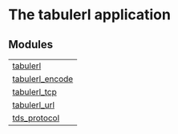 

# The tabulerl application #


## Modules ##


<table width="100%" border="0" summary="list of modules">
<tr><td><a href="http://github.com/sourgrasses/tabulerl/blob/master/doc/tabulerl.md" class="module">tabulerl</a></td></tr>
<tr><td><a href="http://github.com/sourgrasses/tabulerl/blob/master/doc/tabulerl_encode.md" class="module">tabulerl_encode</a></td></tr>
<tr><td><a href="http://github.com/sourgrasses/tabulerl/blob/master/doc/tabulerl_tcp.md" class="module">tabulerl_tcp</a></td></tr>
<tr><td><a href="http://github.com/sourgrasses/tabulerl/blob/master/doc/tabulerl_url.md" class="module">tabulerl_url</a></td></tr>
<tr><td><a href="http://github.com/sourgrasses/tabulerl/blob/master/doc/tds_protocol.md" class="module">tds_protocol</a></td></tr></table>

